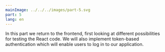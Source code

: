 ```yaml
---
mainImage: ../../../images/part-5.svg
part: 5
lang: en
---
```


<div class="intro">

In this part we return to the frontend, first looking at different possibilities for testing the React code.
We will also implement token-based authentication which will enable users to log in to our application.

</div>
